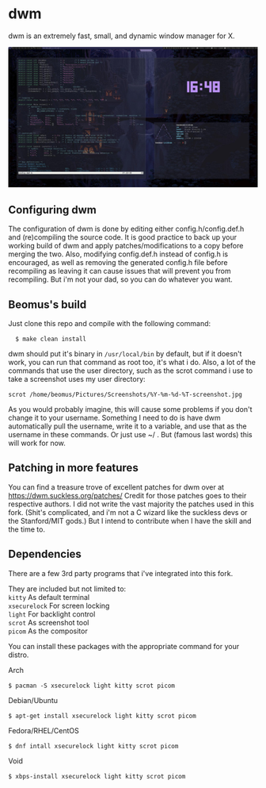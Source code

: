 # dwm

dwm is an extremely fast, small, and dynamic window manager for X. 

![example_screenshot](example-desktop.jpg)

## Configuring dwm

The configuration of dwm is done by editing either config.h/config.def.h
and (re)compiling the source code. It is good practice to back up your working build of dwm and apply patches/modifications to a copy before merging the two.
Also, modifying config.def.h instead of config.h is encouraged, as well as removing the generated config.h file before recompiling as leaving it can cause issues that will prevent you from recompiling. But i'm not your dad, so you can do whatever you want.

## Beomus's build

Just clone this repo and compile with the following command:
```
  $ make clean install
 ```
dwm should put it's binary in ```/usr/local/bin``` by default, but if it doesn't work, you can run that command as root too, it's what i do.
Also, a lot of the commands that use the user directory, such as the scrot command i use to take a screenshot uses my user directory:
```
scrot /home/beomus/Pictures/Screenshots/%Y-%m-%d-%T-screenshot.jpg
```
As you would probably imagine, this will cause some problems if you don't change it to your username. Something I need to do is have dwm automatically pull the username, write it to a variable, and use that as the username in these commands. Or just use ~/ .  But (famous last words) this will work for now.


## Patching in more features 

You can find a treasure trove of excellent patches for dwm over at https://dwm.suckless.org/patches/
Credit for those patches goes to their respective authors.
I did not write the vast majority the patches used in this fork. (Shit's complicated, and i'm not a C wizard like the suckless devs or the Stanford/MIT gods.) But I intend to contribute when I have the skill and the time to.

## Dependencies

There are a few 3rd party programs that i've integrated into this fork.

They are included but not limited to: \
```kitty``` As default terminal \
```xsecurelock``` For screen locking \
```light``` For backlight control \
```scrot``` As screenshot tool \
 ```picom``` As the compositor
 
You can install these packages with the appropriate command for your distro.

Arch
```
$ pacman -S xsecurelock light kitty scrot picom
```

Debian/Ubuntu
```
$ apt-get install xsecurelock light kitty scrot picom
```

Fedora/RHEL/CentOS
```
$ dnf intall xsecurelock light kitty scrot picom
```
Void
```
$ xbps-install xsecurelock light kitty scrot picom
```
